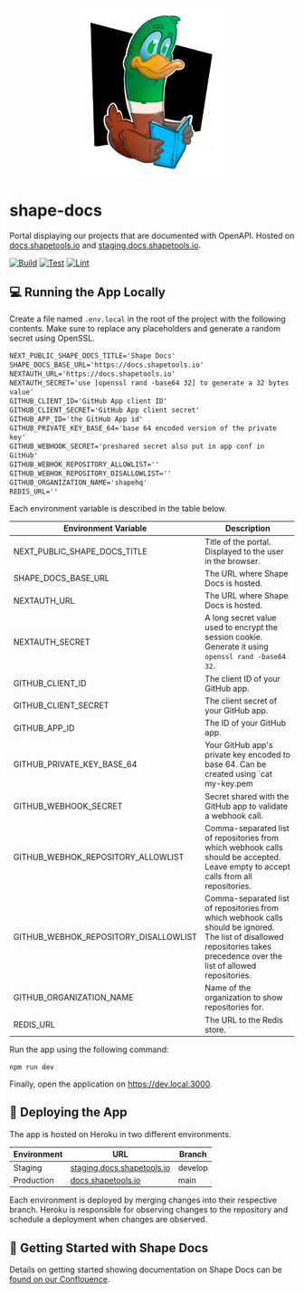 <p align="center">
  <img height="300" src="/logo.png">
</p>

# shape-docs

Portal displaying our projects that are documented with OpenAPI. Hosted on [docs.shapetools.io](https://docs.shapetools.io) and [staging.docs.shapetools.io](https://staging.docs.shapetools.io).

[![Build](https://github.com/shapehq/shape-docs/actions/workflows/build.yml/badge.svg)](https://github.com/shapehq/shape-docs/actions/workflows/build.yml)
[![Test](https://github.com/shapehq/shape-docs/actions/workflows/test.yml/badge.svg)](https://github.com/shapehq/shape-docs/actions/workflows/test.yml)
[![Lint](https://github.com/shapehq/shape-docs/actions/workflows/lint.yml/badge.svg)](https://github.com/shapehq/shape-docs/actions/workflows/lint.yml)

## 💻 Running the App Locally

Create a file named `.env.local` in the root of the project with the following contents. Make sure to replace any placeholders and generate a random secret using OpenSSL.

```
NEXT_PUBLIC_SHAPE_DOCS_TITLE='Shape Docs'
SHAPE_DOCS_BASE_URL='https://docs.shapetools.io'
NEXTAUTH_URL='https://docs.shapetools.io'
NEXTAUTH_SECRET='use [openssl rand -base64 32] to generate a 32 bytes value'
GITHUB_CLIENT_ID='GitHub App client ID'
GITHUB_CLIENT_SECRET='GitHub App client secret'
GITHUB_APP_ID='the GitHub App id'
GITHUB_PRIVATE_KEY_BASE_64='base 64 encoded version of the private key'
GITHUB_WEBHOOK_SECRET='preshared secret also put in app conf in GitHub'
GITHUB_WEBHOK_REPOSITORY_ALLOWLIST=''
GITHUB_WEBHOK_REPOSITORY_DISALLOWLIST=''
GITHUB_ORGANIZATION_NAME='shapehq'
REDIS_URL=''
```

Each environment variable is described in the table below.

|Environment Variable|Description|
|-|-|
|NEXT_PUBLIC_SHAPE_DOCS_TITLE|Title of the portal. Displayed to the user in the browser.|
|SHAPE_DOCS_BASE_URL|The URL where Shape Docs is hosted.|
|NEXTAUTH_URL|The URL where Shape Docs is hosted.|
|NEXTAUTH_SECRET|A long secret value used to encrypt the session cookie. Generate it using `openssl rand -base64 32`.|
|GITHUB_CLIENT_ID|The client ID of your GitHub app.|
|GITHUB_CLIENT_SECRET|The client secret of your GitHub app.|
|GITHUB_APP_ID|The ID of your GitHub app.|
|GITHUB_PRIVATE_KEY_BASE_64|Your GitHub app's private key encoded to base 64. Can be created using `cat my-key.pem | base64 | pbcopy`.|
|GITHUB_WEBHOOK_SECRET|Secret shared with the GitHub app to validate a webhook call.|
|GITHUB_WEBHOK_REPOSITORY_ALLOWLIST|Comma-separated list of repositories from which webhook calls should be accepted. Leave empty to accept calls from all repositories.|
|GITHUB_WEBHOK_REPOSITORY_DISALLOWLIST|Comma-separated list of repositories from which webhook calls should be ignored. The list of disallowed repositories takes precedence over the list of allowed repositories.|
|GITHUB_ORGANIZATION_NAME|Name of the organization to show repositories for.|
|REDIS_URL|The URL to the Redis store.|

Run the app using the following command:

```
npm run dev
```

Finally, open the application on https://dev.local:3000.

## 🚀 Deploying the App

The app is hosted on Heroku in two different environments.

|Environment|URL|Branch|
|-|-|-|
|Staging|[staging.docs.shapetools.io](https://staging.docs.shapetools.io)|develop|
|Production|[docs.shapetools.io](https://docs.shapetools.io)|main|

Each environment is deployed by merging changes into their respective branch. Heroku is responsible for observing changes to the repository and schedule a deployment when changes are observed.

## 📖 Getting Started with Shape Docs

Details on getting started showing documentation on Shape Docs can be [found on our Conflouence](https://shapedk.atlassian.net/wiki/spaces/DEVELOPERS/pages/3795615745/Shape+Docs).
